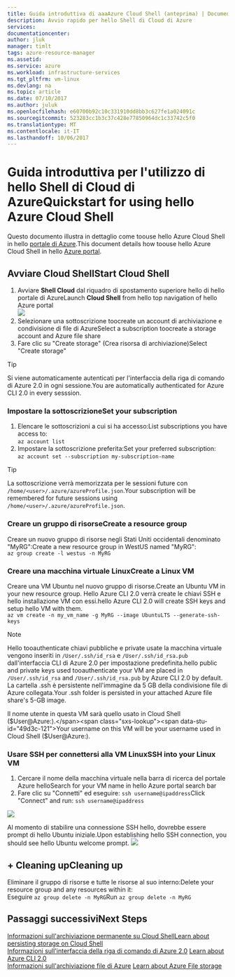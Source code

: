 ```yaml
---
title: Guida introduttiva di aaaAzure Cloud Shell (anteprima) | Documenti Microsoft
description: Avvio rapido per hello Shell di Cloud di Azure
services: 
documentationcenter: 
author: jluk
manager: timlt
tags: azure-resource-manager
ms.assetid: 
ms.service: azure
ms.workload: infrastructure-services
ms.tgt_pltfrm: vm-linux
ms.devlang: na
ms.topic: article
ms.date: 07/10/2017
ms.author: juluk
ms.openlocfilehash: e60700b92c10c331910dd8bb3c627fe1a024091c
ms.sourcegitcommit: 523283cc1b3c37c428e77850964dc1c33742c5f0
ms.translationtype: MT
ms.contentlocale: it-IT
ms.lasthandoff: 10/06/2017
---
```

# <a name="quickstart-for-using-hello-azure-cloud-shell"></a><span data-ttu-id="49d3c-103">Guida introduttiva per l'utilizzo di hello Shell di Cloud di Azure</span><span class="sxs-lookup"><span data-stu-id="49d3c-103">Quickstart for using hello Azure Cloud Shell</span></span>

<span data-ttu-id="49d3c-104">Questo documento illustra in dettaglio come toouse hello Azure Cloud Shell in hello [portale di Azure](https://ms.portal.azure.com/).</span><span class="sxs-lookup"><span data-stu-id="49d3c-104">This document details how toouse hello Azure Cloud Shell in hello [Azure portal](https://ms.portal.azure.com/).</span></span>

## <a name="start-cloud-shell"></a><span data-ttu-id="49d3c-105">Avviare Cloud Shell</span><span class="sxs-lookup"><span data-stu-id="49d3c-105">Start Cloud Shell</span></span>
1. <span data-ttu-id="49d3c-106">Avviare **Shell Cloud** dal riquadro di spostamento superiore hello di hello portale di Azure</span><span class="sxs-lookup"><span data-stu-id="49d3c-106">Launch **Cloud Shell** from hello top navigation of hello Azure portal</span></span> <br>
![](media/shell-icon.png)
2. <span data-ttu-id="49d3c-107">Selezionare una sottoscrizione toocreate un account di archiviazione e condivisione di file di Azure</span><span class="sxs-lookup"><span data-stu-id="49d3c-107">Select a subscription toocreate a storage account and Azure file share</span></span>
3. <span data-ttu-id="49d3c-108">Fare clic su "Create storage" (Crea risorsa di archiviazione)</span><span class="sxs-lookup"><span data-stu-id="49d3c-108">Select "Create storage"</span></span>

> [!TIP]
> <span data-ttu-id="49d3c-109">Si viene automaticamente autenticati per l'interfaccia della riga di comando di Azure 2.0 in ogni sessione.</span><span class="sxs-lookup"><span data-stu-id="49d3c-109">You are automatically authenticated for Azure CLI 2.0 in every sesssion.</span></span>

### <a name="set-your-subscription"></a><span data-ttu-id="49d3c-110">Impostare la sottoscrizione</span><span class="sxs-lookup"><span data-stu-id="49d3c-110">Set your subscription</span></span>
1. <span data-ttu-id="49d3c-111">Elencare le sottoscrizioni a cui si ha accesso:</span><span class="sxs-lookup"><span data-stu-id="49d3c-111">List subscriptions you have access to:</span></span> <br>
`az account list`
2. <span data-ttu-id="49d3c-112">Impostare la sottoscrizione preferita:</span><span class="sxs-lookup"><span data-stu-id="49d3c-112">Set your preferred subscription:</span></span> <br>
`az account set --subscription my-subscription-name`

> [!TIP]
> <span data-ttu-id="49d3c-113">La sottoscrizione verrà memorizzata per le sessioni future con `/home/<user>/.azure/azureProfile.json`.</span><span class="sxs-lookup"><span data-stu-id="49d3c-113">Your subscription will be remembered for future sessions using `/home/<user>/.azure/azureProfile.json`.</span></span>

### <a name="create-a-resource-group"></a><span data-ttu-id="49d3c-114">Creare un gruppo di risorse</span><span class="sxs-lookup"><span data-stu-id="49d3c-114">Create a resource group</span></span>
<span data-ttu-id="49d3c-115">Creare un nuovo gruppo di risorse negli Stati Uniti occidentali denominato "MyRG":</span><span class="sxs-lookup"><span data-stu-id="49d3c-115">Create a new resource group in WestUS named "MyRG":</span></span> <br>
`az group create -l westus -n MyRG` <br>

### <a name="create-a-linux-vm"></a><span data-ttu-id="49d3c-116">Creare una macchina virtuale Linux</span><span class="sxs-lookup"><span data-stu-id="49d3c-116">Create a Linux VM</span></span>
<span data-ttu-id="49d3c-117">Creare una VM Ubuntu nel nuovo gruppo di risorse.</span><span class="sxs-lookup"><span data-stu-id="49d3c-117">Create an Ubuntu VM in your new resource group.</span></span> <span data-ttu-id="49d3c-118">Hello Azure CLI 2.0 verrà create le chiavi SSH e hello installazione VM con essi.</span><span class="sxs-lookup"><span data-stu-id="49d3c-118">hello Azure CLI 2.0 will create SSH keys and setup hello VM with them.</span></span> <br>
`az vm create -n my_vm_name -g MyRG --image UbuntuLTS --generate-ssh-keys`

> [!NOTE]
> <span data-ttu-id="49d3c-119">Hello tooauthenticate chiavi pubbliche e private usate la macchina virtuale vengono inseriti in `/User/.ssh/id_rsa` e `/User/.ssh/id_rsa.pub` dall'interfaccia CLI di Azure 2.0 per impostazione predefinita.</span><span class="sxs-lookup"><span data-stu-id="49d3c-119">hello public and private keys used tooauthenticate your VM are placed in `/User/.ssh/id_rsa` and `/User/.ssh/id_rsa.pub` by Azure CLI 2.0 by default.</span></span> <span data-ttu-id="49d3c-120">La cartella .ssh è persistente nell'immagine da 5 GB della condivisione file di Azure collegata.</span><span class="sxs-lookup"><span data-stu-id="49d3c-120">Your .ssh folder is persisted in your attached Azure file share's 5-GB image.</span></span>

<span data-ttu-id="49d3c-121">Il nome utente in questa VM sarà quello usato in Cloud Shell ($User@Azure:).</span><span class="sxs-lookup"><span data-stu-id="49d3c-121">Your username on this VM will be your username used in Cloud Shell ($User@Azure:).</span></span>

### <a name="ssh-into-your-linux-vm"></a><span data-ttu-id="49d3c-122">Usare SSH per connettersi alla VM Linux</span><span class="sxs-lookup"><span data-stu-id="49d3c-122">SSH into your Linux VM</span></span>
1. <span data-ttu-id="49d3c-123">Cercare il nome della macchina virtuale nella barra di ricerca del portale Azure hello</span><span class="sxs-lookup"><span data-stu-id="49d3c-123">Search for your VM name in hello Azure portal search bar</span></span>
2. <span data-ttu-id="49d3c-124">Fare clic su "Connetti" ed eseguire: `ssh username@ipaddress`</span><span class="sxs-lookup"><span data-stu-id="49d3c-124">Click "Connect" and run: `ssh username@ipaddress`</span></span>

![](media/sshcmd-copy.png)

<span data-ttu-id="49d3c-125">Al momento di stabilire una connessione SSH hello, dovrebbe essere prompt di hello Ubuntu iniziale.</span><span class="sxs-lookup"><span data-stu-id="49d3c-125">Upon establishing hello SSH connection, you should see hello Ubuntu welcome prompt.</span></span>
![](media/ubuntu-welcome.png)

## <a name="cleaning-up"></a><span data-ttu-id="49d3c-126">+ Cleaning up</span><span class="sxs-lookup"><span data-stu-id="49d3c-126">Cleaning up</span></span> 
<span data-ttu-id="49d3c-127">Eliminare il gruppo di risorse e tutte le risorse al suo interno:</span><span class="sxs-lookup"><span data-stu-id="49d3c-127">Delete your resource group and any resources within it:</span></span> <br>
<span data-ttu-id="49d3c-128">Eseguire `az group delete -n MyRG`</span><span class="sxs-lookup"><span data-stu-id="49d3c-128">Run `az group delete -n MyRG`</span></span>

## <a name="next-steps"></a><span data-ttu-id="49d3c-129">Passaggi successivi</span><span class="sxs-lookup"><span data-stu-id="49d3c-129">Next Steps</span></span>
[<span data-ttu-id="49d3c-130">Informazioni sull'archiviazione permanente su Cloud Shell</span><span class="sxs-lookup"><span data-stu-id="49d3c-130">Learn about persisting storage on Cloud Shell</span></span>](persisting-shell-storage.md) <br><span data-ttu-id="49d3c-131">
[Informazioni sull'interfaccia della riga di comando di Azure 2.0](https://docs.microsoft.com/cli/azure/)</span><span class="sxs-lookup"><span data-stu-id="49d3c-131">
[Learn about Azure CLI 2.0](https://docs.microsoft.com/cli/azure/)</span></span> <br><span data-ttu-id="49d3c-132">
[Informazioni sull'archiviazione file di Azure](../storage/files/storage-files-introduction.md)</span><span class="sxs-lookup"><span data-stu-id="49d3c-132">
[Learn about Azure File storage](../storage/files/storage-files-introduction.md)</span></span> <br>